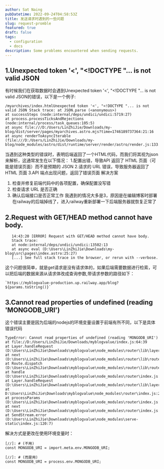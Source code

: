 ```yaml
---
author: Sat Naing
pubDatetime: 2022-09-24T04:58:53Z
title: 发送请求时遇到的一些问题
slug: request-promble
featured: true
draft: false
tags:
  - configuration
  - docs
description: Some problems encountered when sending requests.
---
```


## 1.Unexpected token '<', "<!DOCTYPE "... is not valid JSON
有时候我们在获取数据时会遇到Unexpected token '<', "<!DOCTYPE "... is not valid JSON的错误，以下是一个例子:


```text
/myarchives/index.htmlUnexpected token '<', "<!DOCTYPE "... is not valid JSON Stack trace: at JSON.parse (<anonymous>)
at successSteps (node:internal/deps/undici/undici:5719:27)
at process.processTicksAndRejections (node:internal/process/task_queues:105:5)
at async file:///D:/Users/LinZhiJie/Downloads/my-blog/dist/server/pages/myarchives.astro.mjs?time=1746189737364:21:16
at async renderToAsyncIterable (file:///D:/Users/LinZhiJie/Downloads/my-blog/node_modules/astro/dist/runtime/server/render/astro/render.js:133:26)
```
当遇到这种类型的错误时，表明后端返回了一个HTML代码，而我们将其视为json来解析，这通常发生在以下情况：
1.配置出错，导致API 返回了 HTML 页面（可能是错误页面）而不是预期的 JSON
2.请求的 URL 错误，导致服务器返回了 HTML 页面
3.API 端点出现问题，返回了错误页面
解决方案
1. 检查并修复前端代码中的各项配置，确保配置没写错 
2. 检查请求 URL 是否正确
3. 确认后端接口是否正常工作
我遇到的情况大多是3，原因是在编辑博客时部署在railway的后端掉线了，进入railway重新部署一下后端服务器就恢复正常了
## 2.Request with GET/HEAD method cannot have body.
```
   14:43:20 [ERROR] Request with GET/HEAD method cannot have body.
   Stack trace:
   at node:internal/deps/undici/undici:13502:13
   at async eval (D:\Users\LinZhiJie\Downloads\my-blog\src\pages\index.astro:25:27)
   [...] See full stack trace in the browser, or rerun with --verbose.
```
这个问题很简单，就是get请求是没有请求体的，如果后端需要数据进行检索，可以把后端的数据来源从请求体改成查询参数,带请求参数的路径如下：
```
`https://myblogvalue-production.up.railway.app/blog?${params.toString()}`
```
## 3.Cannot read properties of undefined (reading 'MONGODB_URI')
这个错误主要是因为后端的nodejs的环境变量设置于前端有所不同，以下是具体错误代码
```
TypeError: Cannot read properties of undefined (reading 'MONGODB_URI')
at file://D:/Users/LinZhiJie/Downloads/myblogvalue/index.js:64:39
at Layer.handleRequest (D:\Users\LinZhiJie\Downloads\myblogvalue\node_modules\router\lib\layer.js:152:17)
at next (D:\Users\LinZhiJie\Downloads\myblogvalue\node_modules\router\lib\route.js:157:13)
at Route.dispatch (D:\Users\LinZhiJie\Downloads\myblogvalue\node_modules\router\lib\route.js:117:3)
at handle (D:\Users\LinZhiJie\Downloads\myblogvalue\node_modules\router\index.js:435:11)
at Layer.handleRequest (D:\Users\LinZhiJie\Downloads\myblogvalue\node_modules\router\lib\layer.js:152:17)
at D:\Users\LinZhiJie\Downloads\myblogvalue\node_modules\router\index.js:295:15
at processParams (D:\Users\LinZhiJie\Downloads\myblogvalue\node_modules\router\index.js:582:12)
at next (D:\Users\LinZhiJie\Downloads\myblogvalue\node_modules\router\index.js:291:5)
at SendStream.error (D:\Users\LinZhiJie\Downloads\myblogvalue\node_modules\serve-static\index.js:120:7)
```
解决方式是更改在使用环境变量时：
```text
[//]: # (不用)
const MONGODB_URI = import.meta.env.MONGODB_URI;

[//]: # (而是用)
const MONGODB_URI = process.env.MONGODB_URI;
```

